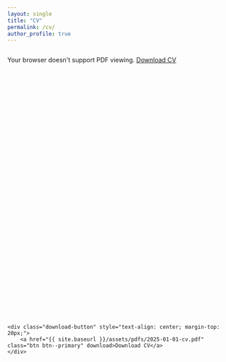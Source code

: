 ```yaml
---
layout: single
title: "CV"
permalink: /cv/
author_profile: true
---
```


<div class="cv-container">
    <div class="pdf-viewer" style="position: relative; padding-bottom: 120%; height: 0; overflow: hidden;">
        <object
            data="{{ site.baseurl }}/assets/pdfs/2025-01-01-cv.pdf"
            type="application/pdf"
            style="position: absolute; top: 0; left: 0; width: 100%; height: 100%;">
            <p>Your browser doesn't support PDF viewing.
               <a href="{{ site.baseurl }}/assets/pdfs/2025-01-01-cv.pdf">Download CV</a>
            </p>
        </object>
    </div>

    <div class="download-button" style="text-align: center; margin-top: 20px;">
        <a href="{{ site.baseurl }}/assets/pdfs/2025-01-01-cv.pdf" class="btn btn--primary" download>Download CV</a>
    </div>
</div>
